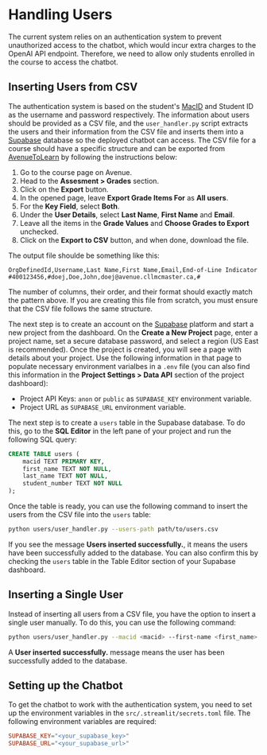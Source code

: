 # Handling Users

The current system relies on an authentication system to prevent unauthorized access to the chatbot, which would incur extra charges to the OpenAI API endpoint. Therefore, we need to allow only students enrolled in the course to access the chatbot.

## Inserting Users from CSV
The authentication system is based on the student's [MacID](https://uts.mcmaster.ca/services/accounts-and-passwords/macid/) and Student ID as the username and password respectively. The information about users should be provided as a CSV file, and the `user_handler.py` script extracts the users and their information from the CSV file and inserts them into a [Supabase](https://supabase.com/) database so the deployed chatbot can access. The CSV file for a course should have a specific structure and can be exported from [AvenueToLearn](https://avenue.cllmcmaster.ca/) by following the instructions below:

1. Go to the course page on Avenue.
2. Head to the **Assesment > Grades** section.
3. Click on the **Export** button.
4. In the opened page, leave **Export Grade Items For** as **All users**.
5. For the **Key Field**, select **Both**.
6. Under the **User Details**, select **Last Name**, **First Name** and **Email**.
7. Leave all the items in the **Grade Values** and **Choose Grades to Export** unchecked.
8. Click on the **Export to CSV** button, and when done, download the file.

The output file shoulde be something like this:
```csv
OrgDefinedId,Username,Last Name,First Name,Email,End-of-Line Indicator
#400123456,#doej,Doe,John,doej@avenue.cllmcmaster.ca,#
```
The number of columns, their order, and their format should exactly match the pattern above. If you are creating this file from scratch, you must ensure that the CSV file follows the same structure.

The next step is to create an account on the [Supabase](https://supabase.com/) platform and start a new project from the dashboard. On the **Create a New Project** page, enter a project name, set a secure database password, and select a region (US East is recommended). Once the project is created, you will see a page with details about your project. Use the following information in that page to populate necessary environment varialbes in a `.env` file (you can also find this information in the **Project Settings > Data API** section of the project dashboard):
- Project API Keys: `anon` or `public` as `SUPABASE_KEY` environment variable.
- Project URL as `SUPABASE_URL` environment variable.

The next step is to create a `users` table in the Supabase database. To do this, go to the **SQL Editor** in the left pane of your project and run the following SQL query:

```sql
CREATE TABLE users (
    macid TEXT PRIMARY KEY,
    first_name TEXT NOT NULL,
    last_name TEXT NOT NULL,
    student_number TEXT NOT NULL
);
```
Once the table is ready, you can use the following command to insert the users from the CSV file into the `users` table:

```bash
python users/user_handler.py --users-path path/to/users.csv
```

If you see the message **Users inserted successfully.**, it means the users have been successfully added to the database. You can also confirm this by checking the `users` table in the Table Editor section of your Supabase dashboard.

## Inserting a Single User
Instead of inserting all users from a CSV file, you have the option to insert a single user manually. To do this, you can use the following command:
```bash
python users/user_handler.py --macid <macid> --first-name <first_name> --last-name <last_name> --student-number <student_number>
```
A **User inserted successfully.** message means the user has been successfully added to the database.

## Setting up the Chatbot
To get the chatbot to work with the authentication system, you need to set up the environment variables in the `src/.streamlit/secrets.toml` file. The following environment variables are required:
```toml
SUPABASE_KEY="<your_supabase_key>"
SUPABASE_URL="<your_supabase_url>"
```